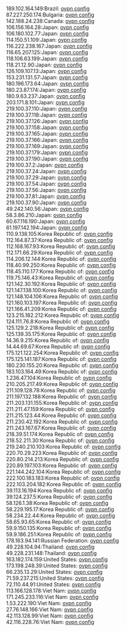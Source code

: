 189.102.164.149:Brazil: [ovpn config](vpn/189_102_164_149.ovpn)  
87.227.250.174:Bulgaria: [ovpn config](vpn/87_227_250_174.ovpn)  
142.188.24.238:Canada: [ovpn config](vpn/142_188_24_238.ovpn)  
106.156.164.28:Japan: [ovpn config](vpn/106_156_164_28.ovpn)  
106.180.102.77:Japan: [ovpn config](vpn/106_180_102_77.ovpn)  
114.150.51.109:Japan: [ovpn config](vpn/114_150_51_109.ovpn)  
116.222.238.167:Japan: [ovpn config](vpn/116_222_238_167.ovpn)  
116.65.207.125:Japan: [ovpn config](vpn/116_65_207_125.ovpn)  
118.106.63.199:Japan: [ovpn config](vpn/118_106_63_199.ovpn)  
118.21.12.90:Japan: [ovpn config](vpn/118_21_12_90.ovpn)  
126.109.107.13:Japan: [ovpn config](vpn/126_109_107_13.ovpn)  
153.231.131.57:Japan: [ovpn config](vpn/153_231_131_57.ovpn)  
180.196.173.64:Japan: [ovpn config](vpn/180_196_173_64.ovpn)  
180.23.87.174:Japan: [ovpn config](vpn/180_23_87_174.ovpn)  
180.9.63.237:Japan: [ovpn config](vpn/180_9_63_237.ovpn)  
203.171.8.101:Japan: [ovpn config](vpn/203_171_8_101.ovpn)  
219.100.37.110:Japan: [ovpn config](vpn/219_100_37_110.ovpn)  
219.100.37.118:Japan: [ovpn config](vpn/219_100_37_118.ovpn)  
219.100.37.126:Japan: [ovpn config](vpn/219_100_37_126.ovpn)  
219.100.37.158:Japan: [ovpn config](vpn/219_100_37_158.ovpn)  
219.100.37.165:Japan: [ovpn config](vpn/219_100_37_165.ovpn)  
219.100.37.166:Japan: [ovpn config](vpn/219_100_37_166.ovpn)  
219.100.37.169:Japan: [ovpn config](vpn/219_100_37_169.ovpn)  
219.100.37.179:Japan: [ovpn config](vpn/219_100_37_179.ovpn)  
219.100.37.190:Japan: [ovpn config](vpn/219_100_37_190.ovpn)  
219.100.37.2:Japan: [ovpn config](vpn/219_100_37_2.ovpn)  
219.100.37.24:Japan: [ovpn config](vpn/219_100_37_24.ovpn)  
219.100.37.29:Japan: [ovpn config](vpn/219_100_37_29.ovpn)  
219.100.37.54:Japan: [ovpn config](vpn/219_100_37_54.ovpn)  
219.100.37.56:Japan: [ovpn config](vpn/219_100_37_56.ovpn)  
219.100.37.81:Japan: [ovpn config](vpn/219_100_37_81.ovpn)  
219.100.37.90:Japan: [ovpn config](vpn/219_100_37_90.ovpn)  
49.242.140.56:Japan: [ovpn config](vpn/49_242_140_56.ovpn)  
58.3.86.210:Japan: [ovpn config](vpn/58_3_86_210.ovpn)  
60.67.116.190:Japan: [ovpn config](vpn/60_67_116_190.ovpn)  
61.197.142.194:Japan: [ovpn config](vpn/61_197_142_194.ovpn)  
110.9.138.105:Korea Republic of: [ovpn config](vpn/110_9_138_105.ovpn)  
112.164.87.37:Korea Republic of: [ovpn config](vpn/112_164_87_37.ovpn)  
112.168.167.93:Korea Republic of: [ovpn config](vpn/112_168_167_93.ovpn)  
112.171.66.29:Korea Republic of: [ovpn config](vpn/112_171_66_29.ovpn)  
114.206.12.144:Korea Republic of: [ovpn config](vpn/114_206_12_144.ovpn)  
118.40.99.250:Korea Republic of: [ovpn config](vpn/118_40_99_250.ovpn)  
118.45.110.177:Korea Republic of: [ovpn config](vpn/118_45_110_177.ovpn)  
119.75.146.43:Korea Republic of: [ovpn config](vpn/119_75_146_43.ovpn)  
121.142.30.192:Korea Republic of: [ovpn config](vpn/121_142_30_192.ovpn)  
121.147.138.100:Korea Republic of: [ovpn config](vpn/121_147_138_100.ovpn)  
121.148.104.106:Korea Republic of: [ovpn config](vpn/121_148_104_106.ovpn)  
121.160.103.197:Korea Republic of: [ovpn config](vpn/121_160_103_197.ovpn)  
121.166.41.209:Korea Republic of: [ovpn config](vpn/121_166_41_209.ovpn)  
123.215.182.212:Korea Republic of: [ovpn config](vpn/123_215_182_212.ovpn)  
124.111.76.8:Korea Republic of: [ovpn config](vpn/124_111_76_8.ovpn)  
125.129.2.218:Korea Republic of: [ovpn config](vpn/125_129_2_218.ovpn)  
125.139.35.175:Korea Republic of: [ovpn config](vpn/125_139_35_175.ovpn)  
14.36.9.215:Korea Republic of: [ovpn config](vpn/14_36_9_215.ovpn)  
14.44.69.67:Korea Republic of: [ovpn config](vpn/14_44_69_67.ovpn)  
175.121.122.254:Korea Republic of: [ovpn config](vpn/175_121_122_254.ovpn)  
175.125.141.187:Korea Republic of: [ovpn config](vpn/175_125_141_187.ovpn)  
180.230.155.20:Korea Republic of: [ovpn config](vpn/180_230_155_20.ovpn)  
183.103.164.49:Korea Republic of: [ovpn config](vpn/183_103_164_49.ovpn)  
1.236.47.104:Korea Republic of: [ovpn config](vpn/1_236_47_104.ovpn)  
210.205.217.49:Korea Republic of: [ovpn config](vpn/210_205_217_49.ovpn)  
211.109.128.78:Korea Republic of: [ovpn config](vpn/211_109_128_78.ovpn)  
211.197.132.188:Korea Republic of: [ovpn config](vpn/211_197_132_188.ovpn)  
211.203.131.155:Korea Republic of: [ovpn config](vpn/211_203_131_155.ovpn)  
211.211.47.159:Korea Republic of: [ovpn config](vpn/211_211_47_159.ovpn)  
211.215.123.44:Korea Republic of: [ovpn config](vpn/211_215_123_44.ovpn)  
211.230.42.192:Korea Republic of: [ovpn config](vpn/211_230_42_192.ovpn)  
211.243.167.67:Korea Republic of: [ovpn config](vpn/211_243_167_67.ovpn)  
218.39.51.174:Korea Republic of: [ovpn config](vpn/218_39_51_174.ovpn)  
218.52.211.30:Korea Republic of: [ovpn config](vpn/218_52_211_30.ovpn)  
219.240.210.103:Korea Republic of: [ovpn config](vpn/219_240_210_103.ovpn)  
220.70.29.223:Korea Republic of: [ovpn config](vpn/220_70_29_223.ovpn)  
220.80.214.213:Korea Republic of: [ovpn config](vpn/220_80_214_213.ovpn)  
220.89.197.103:Korea Republic of: [ovpn config](vpn/220_89_197_103.ovpn)  
221.144.242.104:Korea Republic of: [ovpn config](vpn/221_144_242_104.ovpn)  
222.100.183.183:Korea Republic of: [ovpn config](vpn/222_100_183_183.ovpn)  
222.103.204.182:Korea Republic of: [ovpn config](vpn/222_103_204_182.ovpn)  
39.113.16.194:Korea Republic of: [ovpn config](vpn/39_113_16_194.ovpn)  
39.124.237.5:Korea Republic of: [ovpn config](vpn/39_124_237_5.ovpn)  
58.126.1.38:Korea Republic of: [ovpn config](vpn/58_126_1_38.ovpn)  
58.229.195.17:Korea Republic of: [ovpn config](vpn/58_229_195_17.ovpn)  
58.234.22.44:Korea Republic of: [ovpn config](vpn/58_234_22_44.ovpn)  
58.65.93.65:Korea Republic of: [ovpn config](vpn/58_65_93_65.ovpn)  
59.9.150.135:Korea Republic of: [ovpn config](vpn/59_9_150_135.ovpn)  
59.9.186.251:Korea Republic of: [ovpn config](vpn/59_9_186_251.ovpn)  
178.163.94.141:Russian Federation: [ovpn config](vpn/178_163_94_141.ovpn)  
49.228.104.94:Thailand: [ovpn config](vpn/49_228_104_94.ovpn)  
49.228.231.148:Thailand: [ovpn config](vpn/49_228_231_148.ovpn)  
163.182.174.159:United States: [ovpn config](vpn/163_182_174_159.ovpn)  
173.198.248.39:United States: [ovpn config](vpn/173_198_248_39.ovpn)  
66.235.13.29:United States: [ovpn config](vpn/66_235_13_29.ovpn)  
71.59.237.215:United States: [ovpn config](vpn/71_59_237_215.ovpn)  
72.110.44.91:United States: [ovpn config](vpn/72_110_44_91.ovpn)  
113.166.128.178:Viet Nam: [ovpn config](vpn/113_166_128_178.ovpn)  
171.245.233.116:Viet Nam: [ovpn config](vpn/171_245_233_116.ovpn)  
1.53.222.190:Viet Nam: [ovpn config](vpn/1_53_222_190.ovpn)  
27.76.148.166:Viet Nam: [ovpn config](vpn/27_76_148_166.ovpn)  
42.113.128.99:Viet Nam: [ovpn config](vpn/42_113_128_99.ovpn)  
42.116.228.76:Viet Nam: [ovpn config](vpn/42_116_228_76.ovpn)  

